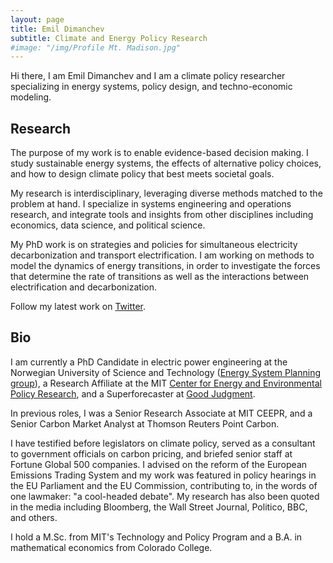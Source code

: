 ```yaml
---
layout: page
title: Emil Dimanchev
subtitle: Climate and Energy Policy Research
#image: "/img/Profile Mt. Madison.jpg"
---
```


Hi there, I am Emil Dimanchev and I am a climate policy researcher specializing in energy systems, policy design, and techno-economic modeling.

## Research

The purpose of my work is to enable evidence-based decision making. I study sustainable energy systems, the effects of alternative policy choices, and how to design climate policy that best meets societal goals. 

My research is interdisciplinary, leveraging diverse methods matched to the problem at hand. I specialize in systems engineering and operations research, and integrate tools and insights from other disciplines including economics, data science, and political science. 

My PhD work is on strategies and policies for simultaneous electricity decarbonization and transport electrification. I am working on methods to model the dynamics of energy transitions, in order to investigate the forces that determine the rate of transitions as well as the interactions between electrification and decarbonization.

Follow my latest work on [Twitter](https://twitter.com/EmilDimanchev).

## Bio

I am currently a PhD Candidate in electric power engineering at the Norwegian University of Science and Technology ([Energy System Planning group](https://www.ntnu.edu/iel/research)), a Research Affiliate at the MIT [Center for Energy and Environmental Policy Research](http://ceepr.mit.edu), and a Superforecaster at [Good Judgment](https://goodjudgment.com).

In previous roles, I was a Senior Research Associate at MIT CEEPR, and a Senior Carbon Market Analyst at Thomson Reuters Point Carbon.

I have testified before legislators on climate policy, served as a consultant to government officials on carbon pricing, and briefed senior staff at Fortune Global 500 companies. I advised on the reform of the European Emissions Trading System and my work was featured in policy hearings in the EU Parliament and the EU Commission, contributing to, in the words of one lawmaker: "a cool-headed debate". My research has also been quoted in the media including Bloomberg, the Wall Street Journal, Politico, BBC, and others.

I hold a M.Sc. from MIT's Technology and Policy Program and a B.A. in mathematical economics from Colorado College.
